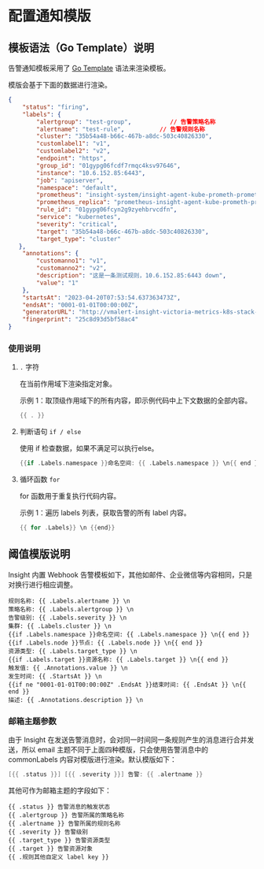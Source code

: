 # 配置通知模版

## 模板语法（Go Template）说明

告警通知模板采用了 [Go Template](https://pkg.go.dev/text/template) 语法来渲染模板。

模版会基于下面的数据进行渲染。

```json
{
    "status": "firing",
    "labels": {
        "alertgroup": "test-group",           // 告警策略名称
        "alertname": "test-rule",          // 告警规则名称
        "cluster": "35b54a48-b66c-467b-a8dc-503c40826330",
        "customlabel1": "v1",
        "customlabel2": "v2",
        "endpoint": "https",
        "group_id": "01gypg06fcdf7rmqc4ksv97646",
        "instance": "10.6.152.85:6443",
        "job": "apiserver",
        "namespace": "default",
        "prometheus": "insight-system/insight-agent-kube-prometh-prometheus",
        "prometheus_replica": "prometheus-insight-agent-kube-prometh-prometheus-0",
        "rule_id": "01gypg06fcyn2g9zyehbrvcdfn",
        "service": "kubernetes",
        "severity": "critical",
        "target": "35b54a48-b66c-467b-a8dc-503c40826330",
        "target_type": "cluster"
   },
    "annotations": {
        "customanno1": "v1",
        "customanno2": "v2",
        "description": "这是一条测试规则，10.6.152.85:6443 down",
        "value": "1"
    },
    "startsAt": "2023-04-20T07:53:54.637363473Z",
    "endsAt": "0001-01-01T00:00:00Z",
    "generatorURL": "http://vmalert-insight-victoria-metrics-k8s-stack-df987997b-npsl9:8080/vmalert/alert?group_id=16797738747470868115&alert_id=10071735367745833597",
    "fingerprint": "25c8d93d5bf58ac4"
}
```

### 使用说明

1. `.` 字符

    在当前作用域下渲染指定对象。

    示例 1：取顶级作用域下的所有内容，即示例代码中上下文数据的全部内容。

    ```go
    {{ . }}
    ```

2. 判断语句 `if / else`

    使用 if 检查数据，如果不满足可以执行else。

    ```go
    {{if .Labels.namespace }}命名空间: {{ .Labels.namespace }} \n{{ end }}
    ```

3. 循环函数 `for`

    for 函数用于重复执行代码内容。

    示例 1：遍历 labels 列表，获取告警的所有 label 内容。

    ```go
    {{ for .Labels}} \n {{end}}
    ```

## 阈值模版说明

Insight 内置 Webhook 告警模板如下，其他如邮件、企业微信等内容相同，只是对换行进行相应调整。

```text
规则名称: {{ .Labels.alertname }} \n
策略名称: {{ .Labels.alertgroup }} \n
告警级别: {{ .Labels.severity }} \n
集群: {{ .Labels.cluster }} \n
{{if .Labels.namespace }}命名空间: {{ .Labels.namespace }} \n{{ end }}
{{if .Labels.node }}节点: {{ .Labels.node }} \n{{ end }}
资源类型: {{ .Labels.target_type }} \n
{{if .Labels.target }}资源名称: {{ .Labels.target }} \n{{ end }}
触发值: {{ .Annotations.value }} \n
发生时间: {{ .StartsAt }} \n
{{if ne "0001-01-01T00:00:00Z" .EndsAt }}结束时间: {{ .EndsAt }} \n{{ end }}
描述: {{ .Annotations.description }} \n
```

### 邮箱主题参数

由于 Insight 在发送告警消息时，会对同一时间同一条规则产生的消息进行合并发送，所以 email 主题不同于上面四种模版，只会使用告警消息中的 commonLabels 内容对模版进行渲染。默认模版如下：

```go
[{{ .status }}] [{{ .severity }}] 告警: {{ .alertname }}
```

其他可作为邮箱主题的字段如下：

```text
{{ .status }} 告警消息的触发状态
{{ .alertgroup }} 告警所属的策略名称
{{ .alertname }} 告警所属的规则名称
{{ .severity }} 告警级别
{{ .target_type }} 告警资源类型
{{ .target }} 告警资源对象
{{ .规则其他自定义 label key }}
```
